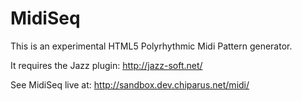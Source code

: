 MidiSeq
=======

This is an experimental HTML5 Polyrhythmic Midi Pattern generator.

It requires the Jazz plugin: http://jazz-soft.net/

See MidiSeq live at: http://sandbox.dev.chiparus.net/midi/
